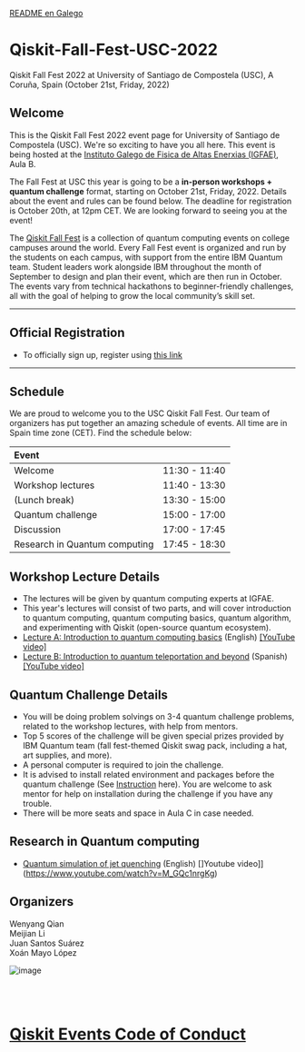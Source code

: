 [README en Galego](https://github.com/wyqian1027/Qiskit-Fall-Fest-USC-2022/blob/main/README_GALEGO.md)

# Qiskit-Fall-Fest-USC-2022 
Qiskit Fall Fest 2022 at University of Santiago de Compostela (USC), A Coruña, Spain (October 21st, Friday, 2022)

## Welcome
This is the Qiskit Fall Fest 2022 event page for University of Santiago de Compostela (USC). We're so exciting to have you all here. This event is being hosted at the [Instituto Galego de Fisica de Altas Enerxias (IGFAE)](https://igfae.usc.es/igfae/), Aula B.

The Fall Fest at USC this year is going to be a **in-person workshops + quantum challenge** format, starting on October 21st, Friday, 2022. Details about the event and rules can be found below. The deadline for registration is October 20th, at 12pm CET. We are looking forward to seeing you at the event!

The [Qiskit Fall Fest](https://qiskit.org/events/fall-fest/) is a collection of quantum computing events on college campuses around the world. Every Fall Fest event is organized and run by the students on each campus, with support from the entire IBM Quantum team. Student leaders work alongside IBM throughout the month of September to design and plan their event, which are then run in October. The events vary from technical hackathons to beginner-friendly challenges, all with the goal of helping to grow the local community’s skill set.

--------------------------------
## Official Registration
- To officially sign up, register using [this link](https://airtable.com/shr39F7PSZEi5xgb9)


--------------------------------
## Schedule

We are proud to welcome you to the USC Qiskit Fall Fest. Our team of organizers has put together an amazing schedule of events. All time are in Spain time zone (CET). Find the schedule below:

| Event                                  |                 |
|:---------------------------------------|:---------------:|
| Welcome                                | 11:30 - 11:40   |
| Workshop lectures                      | 11:40 - 13:30   |
| (Lunch break)                          | 13:30 - 15:00   |
| Quantum challenge                      | 15:00 - 17:00   |
| Discussion                             | 17:00 - 17:45   |
| Research in Quantum computing          | 17:45 - 18:30   |

## Workshop Lecture Details
- The lectures will be given by quantum computing experts at IGFAE.
- This year's lectures will consist of two parts, and will cover introduction to quantum computing, quantum computing basics, quantum algorithm, and experimenting with Qiskit (open-source quantum ecosystem).
- [Lecture A: Introduction to quantum computing basics](https://github.com/wyqian1027/Qiskit-Fall-Fest-USC-2022/blob/main/lectures/Qiskit%20Fall%20Fest%20Workshop%20and%20Lecture%20by%20WQ%20v2.1.pdf) (English) [[YouTube video]](https://www.youtube.com/watch?v=QZgrTQtiMcU)
- [Lecture B: Introduction to quantum teleportation and beyond](https://github.com/wyqian1027/Qiskit-Fall-Fest-USC-2022/blob/main/lectures/Qiskit%20Fall%20Fest%20Lecture%20Entanglement%20and%20Teleportation%20JSS.ipynb) (Spanish) [[YouTube video]](https://www.youtube.com/watch?v=g4aaXg_4wzc)

## Quantum Challenge Details 
- You will be doing problem solvings on 3-4 quantum challenge problems, related to the workshop lectures, with help from mentors. 
- Top 5 scores of the challenge will be given special prizes provided by IBM Quantum team (fall fest-themed Qiskit swag pack, including a hat, art supplies, and more). 
- A personal computer is required to join the challenge.
- It is advised to install related environment and packages before the quantum challenge (See [Instruction](https://github.com/wyqian1027/Qiskit-Fall-Fest-USC-2022/blob/main/challenges/README.md) here). You are welcome to ask mentor for help on installation during the challenge if you have any trouble.
- There will be more seats and space in Aula C in case needed.

## Research in Quantum computing
- [Quantum simulation of jet quenching](https://github.com/wyqian1027/Qiskit-Fall-Fest-USC-2022/blob/main/research_talk/Qiskit_FF2022_Research_talk.pdf) (English) []Youtube video]](https://www.youtube.com/watch?v=M_GQc1nrgKg)

## Organizers
Wenyang Qian  
Meijian Li  
Juan Santos Suárez  
Xoán Mayo López

![image](https://user-images.githubusercontent.com/42972544/197410129-54197471-bb4a-43f9-a493-f8a117a57a78.png)

<br><br>
# [Qiskit Events Code of Conduct](https://github.com/Qiskit/qiskit/blob/master/CODE_OF_CONDUCT.md)
